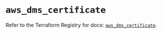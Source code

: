 # `aws_dms_certificate`

Refer to the Terraform Registry for docs: [`aws_dms_certificate`](https://registry.terraform.io/providers/hashicorp/aws/6.4.0/docs/resources/dms_certificate).
